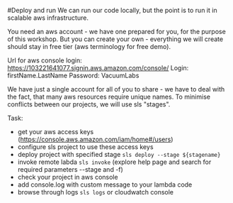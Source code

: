 #Deploy and run
We can run our code locally, but the point is to run it in scalable aws infrastructure.

You need an aws account - we have one prepared for you, for the purpose of this workshop.
But you can create your own - everything we will create should stay in free tier (aws terminology for free demo).

Url for aws console login: https://103221641077.signin.aws.amazon.com/console/
Login: firstName.LastName
Password: VacuumLabs

We have just a single account for all of you to share - we have to deal with the fact,
that many aws resources require unique names.
To minimise conflicts between our projects, we will use sls "stages".

Task:
* get your aws access keys (https://console.aws.amazon.com/iam/home#/users)
* configure sls project to use these access keys
* deploy project with specified stage `sls deploy --stage ${stagename}`
* invoke remote labda `sls invoke` (explore help page and search for required parameters --stage and -f)
* check your project in aws console
* add console.log with custom message to your lambda code
* browse through logs `sls logs` or cloudwatch console
